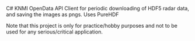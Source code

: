 C# KNMI OpenData API Client for periodic downloading of HDF5 radar data, and saving the images as pngs. Uses PureHDF

Note that this project is only for practice/hobby purposes and not to be used for any serious/critical application.
